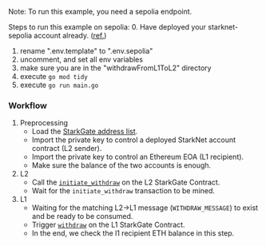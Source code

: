 Note: To run this example, you need a sepolia endpoint.

Steps to run this example on sepolia: 
0. Have deployed your starknet-sepolia account already. ([ref.](https://book.starknet.io/ch02-05-01-start-with-sepolia.html)) 
1. rename ".env.template" to ".env.sepolia"
2. uncomment, and set all env variables
4. make sure you are in the "withdrawFromL1ToL2" directory
5. execute `go mod tidy`
6. execute `go run main.go`


### Workflow

1. Preprocessing
    - Load the [StarkGate address list](https://github.com/starknet-io/starknet-addresses/blob/master/bridged_tokens/sepolia.json).
    - Import the private key to control a deployed StarkNet account contract (L2 sender).
    - Import the private key to control an Ethereum EOA (L1 recipient).
    - Make sure the balance of the two accounts is enough.
2. L2
    - Call the [`initiate_withdraw`](https://docs.starknet.io/documentation/tools/starkgate_function_reference/#initiate_withdraw) on the L2 StarkGate Contract.
    - Wait for the `initiate_withdraw` transaction to be mined.
3. L1
    - Waiting for the matching L2->L1 message (`WITHDRAW_MESSAGE`) to exist and be ready to be consumed.
    - Trigger [`withdraw`](https://docs.starknet.io/documentation/tools/starkgate_function_reference/#withdraw) on the L1 StarkGate Contract.
    - In the end, we check the l1 recipient ETH balance in this step.